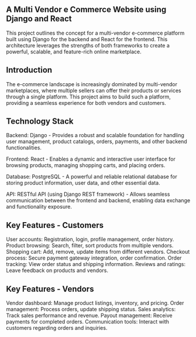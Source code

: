 
## A Multi Vendor e Commerce Website using Django and React
This project outlines the concept for a multi-vendor e-commerce platform built using Django for the backend and React for the frontend. This architecture leverages the strengths of both frameworks to create a powerful, scalable, and feature-rich online marketplace.
## Introduction
The e-commerce landscape is increasingly dominated by multi-vendor marketplaces, where multiple sellers can offer their products or services through a single platform. This project aims to build such a platform, providing a seamless experience for both vendors and customers.
## Technology Stack
Backend: Django - Provides a robust and scalable foundation for handling user management, product catalogs, orders, payments, and other backend functionalities.

Frontend: React - Enables a dynamic and interactive user interface for browsing products, managing shopping carts, and placing orders.

Database: PostgreSQL - A powerful and reliable relational database for storing product information, user data, and other essential data.

API: RESTful API (using Django REST framework) - Allows seamless communication between the frontend and backend, enabling data exchange and functionality exposure.
##  Key Features - Customers
User accounts: Registration, login, profile management, order history.
Product browsing: Search, filter, sort products from multiple vendors.
Shopping cart: Add, remove, update items from different vendors.
Checkout process: Secure payment gateway integration, order confirmation.
Order tracking: View order status and shipping information.
Reviews and ratings: Leave feedback on products and vendors.
## Key Features - Vendors
Vendor dashboard: Manage product listings, inventory, and pricing.
Order management: Process orders, update shipping status.
Sales analytics: Track sales performance and revenue.
Payout management: Receive payments for completed orders.
Communication tools: Interact with customers regarding orders and inquiries.